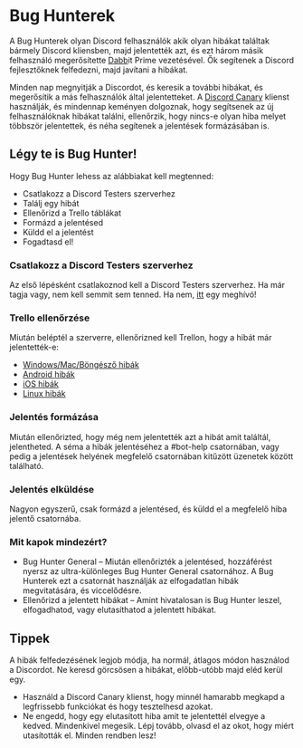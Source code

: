 <!-- TITLE: Bug Hunterek-->
<!-- SUBTITLE: Segítenek a Discord fejlesztőinek a hibajelentések kezelésében és a hibák javításában -->
# Bug Hunterek
A Bug Hunterek olyan Discord felhasználók akik olyan hibákat találtak bármely Discord kliensben, majd jelentették azt, és ezt három másik felhasználó megerősítette [Dabb](https://cdn.discordapp.com/attachments/309775070065328131/316330589634560020/DabbitDab.gif)it Prime vezetésével. Ők segítenek a Discord fejlesztőknek felfedezni, majd javítani a hibákat.

Minden nap megnyitják a Discordot, és keresik a további hibákat, és megerősítik a más felhasználók által jelentetteket. A [Discord Canary](/canary) klienst használják, és mindennap keményen dolgoznak, hogy segítsenek az új felhasználóknak hibákat találni, ellenőrzik, hogy nincs-e olyan hiba melyet többször jelentettek, és néha segítenek a jelentések formázásában is.
## Légy te is Bug Hunter!
Hogy Bug Hunter lehess az alábbiakat kell megtenned:

* Csatlakozz a Discord Testers szerverhez
* Találj egy hibát
* Ellenőrizd a Trello táblákat
* Formázd a jelentésed
* Küldd el a jelentést
* Fogadtasd el!
### Csatlakozz a Discord Testers szerverhez
Az első lépésként csatlakoznod kell a Discord Testers szerverhez. Ha már tagja vagy, nem kell semmit sem tenned. Ha nem, [itt](http://discord.gg/discord-testers) egy meghívó!
### Trello ellenőrzése
Miután beléptél a szerverre, ellenőrizned kell Trellon, hogy a hibát már jelentették-e:
* [Windows/Mac/Böngésző hibák](https://trello.com/b/AExxR9lU/canary-bugs)
* [Android hibák](https://trello.com/b/Vqrkz3KO/android-beta-bugs)
* [iOS hibák](https://trello.com/b/vLPlnX60/ios-testflight-bugs)
* [Linux hibák](https://trello.com/b/UyU76Esh/linux-bugs)
### Jelentés formázása
Miután ellenőrizted, hogy még nem jelentették azt a hibát amit találtál, jelentheted. A séma a hibák jelentéséhez a #bot-help csatornában, vagy pedig a jelentések helyének megfelelő csatornában kitűzött üzenetek között található.
### Jelentés elküldése
Nagyon egyszerű, csak formázd a jelentésed, és küldd el a megfelelő hiba jelentő csatornába.
### Mit kapok mindezért?
* Bug Hunter General – Miután ellenőrizték a jelentésed, hozzáférést nyersz az ultra-különleges Bug Hunter General csatornához. A Bug Hunterek ezt a csatornát használják az elfogadatlan hibák megvitatására, és viccelődésre.
* Ellenőrizd a jelentett hibákat – Amint hivatalosan is Bug Hunter leszel, elfogadhatod, vagy elutasíthatod a jelentett hibákat.
## Tippek
A hibák felfedezésének legjob módja, ha normál, átlagos módon használod a Discordot. Ne keresd görcsösen a hibákat, előbb-utóbb majd eléd kerül egy.
* Használd a Discord Canary klienst, hogy minnél hamarabb megkapd a legfrissebb funkciókat és hogy tesztelhesd azokat. 
* Ne engedd, hogy egy elutasított hiba amit te jelentettél elvegye a kedved. Mindenkivel megesik. Lépj tovább, olvasd el az okot, hogy miért utasították el. Minden rendben lesz!